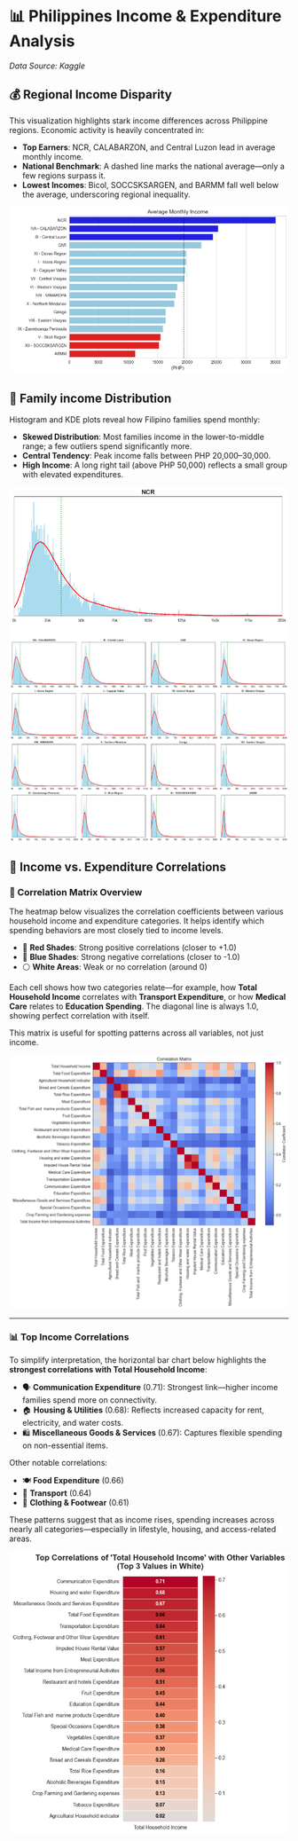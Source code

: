 # 📊 Philippines Income & Expenditure Analysis  
*Data Source: Kaggle*

## 💰 Regional Income Disparity  
This visualization highlights stark income differences across Philippine regions. Economic activity is heavily concentrated in:

- **Top Earners**: NCR, CALABARZON, and Central Luzon lead in average monthly income.  
- **National Benchmark**: A dashed line marks the national average—only a few regions surpass it.  
- **Lowest Incomes**: Bicol, SOCCSKSARGEN, and BARMM fall well below the average, underscoring regional inequality.

![Average Monthly Income](PNG/1.png)

## 🛒 Family income Distribution  
Histogram and KDE plots reveal how Filipino families spend monthly:

- **Skewed Distribution**: Most families income in the lower-to-middle range; a few outliers spend significantly more.  
- **Central Tendency**: Peak income falls between PHP 20,000–30,000.  
- **High Income**: A long right tail (above PHP 50,000) reflects a small group with elevated expenditures.

![Expenditure Histogram](PNG/2.png)  
![Expenditure KDE](PNG/3.png)


## 🔗 Income vs. Expenditure Correlations  

### 🧮 Correlation Matrix Overview  
The heatmap below visualizes the correlation coefficients between various household income and expenditure categories. It helps identify which spending behaviors are most closely tied to income levels.

- 🔴 **Red Shades**: Strong positive correlations (closer to +1.0)  
- 🔵 **Blue Shades**: Strong negative correlations (closer to -1.0)  
- ⚪ **White Areas**: Weak or no correlation (around 0)

Each cell shows how two categories relate—for example, how **Total Household Income** correlates with **Transport Expenditure**, or how **Medical Care** relates to **Education Spending**. The diagonal line is always 1.0, showing perfect correlation with itself.

This matrix is useful for spotting patterns across all variables, not just income.

![Correlation Matrix](PNG/4.png)

---

### 📊 Top Income Correlations  
To simplify interpretation, the horizontal bar chart below highlights the **strongest correlations with Total Household Income**:

- 🗣️ **Communication Expenditure** (0.71): Strongest link—higher income families spend more on connectivity.  
- 🏠 **Housing & Utilities** (0.68): Reflects increased capacity for rent, electricity, and water costs.  
- 🛍️ **Miscellaneous Goods & Services** (0.67): Captures flexible spending on non-essential items.

Other notable correlations:
- 🍽️ **Food Expenditure** (0.66)  
- 🚗 **Transport** (0.64)  
- 👗 **Clothing & Footwear** (0.61)

These patterns suggest that as income rises, spending increases across nearly all categories—especially in lifestyle, housing, and access-related areas.

![Top Income Correlations](PNG/5.png)
